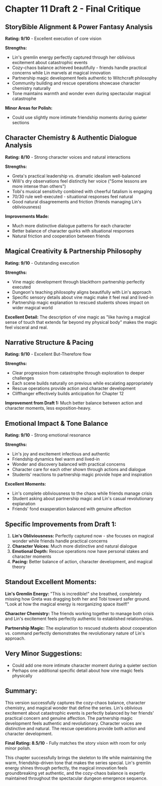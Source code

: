 # Chapter 11 Draft 2 - Final Critique

## StoryBible Alignment & Power Fantasy Analysis
**Rating: 9/10** - Excellent execution of core vision

**Strengths:**
- Lin's gremlin energy perfectly captured through her oblivious excitement about catastrophic events
- Cozy-chaos balance achieved beautifully - friends handle practical concerns while Lin marvels at magical innovation
- Partnership magic development feels authentic to Witchcraft philosophy
- Community building and rescue operations showcase character chemistry naturally
- Tone maintains warmth and wonder even during spectacular magical catastrophe

**Minor Areas for Polish:**
- Could use slightly more intimate friendship moments during quieter sections

## Character Chemistry & Authentic Dialogue Analysis
**Rating: 8/10** - Strong character voices and natural interactions

**Strengths:**
- Greta's practical leadership vs. dramatic idealism well-balanced
- Willi's dry observations feel distinctly her voice ("Some lessons are more intense than others")
- Tobi's musical sensitivity combined with cheerful fatalism is engaging
- 70/30 rule well-executed - situational responses feel natural
- Good natural disagreements and friction (friends managing Lin's obliviousness)

**Improvements Made:**
- Much more distinctive dialogue patterns for each character
- Better balance of character quirks with situational responses
- Natural friction and cooperation between friends

## Magical Creativity & Partnership Philosophy
**Rating: 9/10** - Outstanding execution

**Strengths:**
- Vine magic development through blackthorn partnership perfectly executed
- Dungeon's teaching philosophy aligns beautifully with Lin's approach
- Specific sensory details about vine magic make it feel real and lived-in
- Partnership magic explanation to rescued students shows impact on wider magical world

**Excellent Detail:** The description of vine magic as "like having a magical sense of touch that extends far beyond my physical body" makes the magic feel visceral and real.

## Narrative Structure & Pacing
**Rating: 9/10** - Excellent But-Therefore flow

**Strengths:**
- Clear progression from catastrophe through exploration to deeper challenges
- Each scene builds naturally on previous while escalating appropriately
- Rescue operations provide action and character development
- Cliffhanger effectively builds anticipation for Chapter 12

**Improvement from Draft 1:** Much better balance between action and character moments, less exposition-heavy.

## Emotional Impact & Tone Balance
**Rating: 9/10** - Strong emotional resonance

**Strengths:**
- Lin's joy and excitement infectious and authentic
- Friendship dynamics feel warm and lived-in
- Wonder and discovery balanced with practical concerns
- Character care for each other shown through actions and dialogue
- Students' reactions to partnership magic provide hope and inspiration

**Excellent Moments:**
- Lin's complete obliviousness to the chaos while friends manage crisis
- Student asking about partnership magic and Lin's casual revolutionary explanation
- Friends' fond exasperation balanced with genuine affection

## Specific Improvements from Draft 1:

1. **Lin's Obliviousness:** Perfectly captured now - she focuses on magical wonder while friends handle practical concerns
2. **Character Voices:** Much more distinctive and natural dialogue
3. **Emotional Depth:** Rescue operations now have personal stakes and character moments
4. **Pacing:** Better balance of action, character development, and magical theory

## Standout Excellent Moments:

**Lin's Gremlin Energy:** "This is incredible!" she breathed, completely missing how Greta was dragging both her and Tobi toward safer ground. "Look at how the magical energy is reorganizing space itself!"

**Character Chemistry:** The friends working together to manage both crisis and Lin's excitement feels perfectly authentic to established relationships.

**Partnership Magic:** The explanation to rescued students about cooperation vs. command perfectly demonstrates the revolutionary nature of Lin's approach.

## Very Minor Suggestions:
- Could add one more intimate character moment during a quieter section
- Perhaps one additional specific detail about how vine magic feels physically

## Summary:
This version successfully captures the cozy-chaos balance, character chemistry, and magical wonder that define the series. Lin's oblivious excitement about catastrophic events is perfectly balanced by her friends' practical concern and genuine affection. The partnership magic development feels authentic and revolutionary. Character voices are distinctive and natural. The rescue operations provide both action and character development.

**Final Rating: 8.5/10** - Fully matches the story vision with room for only minor polish.

This chapter successfully brings the skeleton to life while maintaining the warm, friendship-driven tone that makes the series special. Lin's gremlin energy shines through perfectly, the magical innovation feels groundbreaking yet authentic, and the cozy-chaos balance is expertly maintained throughout the spectacular dungeon emergence sequence.

